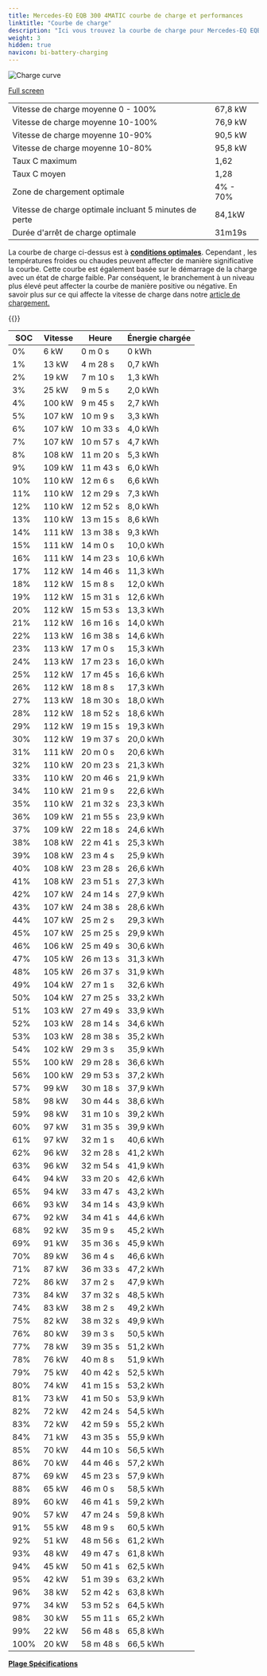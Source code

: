 ```yaml
---
title: Mercedes-EQ EQB 300 4MATIC courbe de charge et performances
linktitle: "Courbe de charge"
description: "Ici vous trouvez la courbe de charge pour Mercedes-EQ EQB 300 4MATIC."
weight: 3
hidden: true
navicon: bi-battery-charging
---
```

<!-- markdownlint-disable MD033 -->
<img src="/images/models/mercedes/eqb/eqb_300_4matic/chargingcurve.svg" alt="Charge curve" class="img-fluid">

[Full screen](/images/models/mercedes/eqb/eqb_300_4matic/chargingcurve.svg)


<table class="table table-striped border">
<tbody>
<tr>
<td>Vitesse de charge moyenne 0 - 100%</td><td>67,8 kW</td>
</tr>
<tr>
<td>Vitesse de charge moyenne 10-100%</td><td>76,9 kW</td>
</tr>
<tr>
<td>Vitesse de charge moyenne 10-90%</td><td>90,5 kW</td>
</tr>
<tr>
<td>Vitesse de charge moyenne 10-80%</td><td>95,8 kW</td>
</tr>
<tr>
<td>Taux C maximum</td><td>1,62</td>
</tr>
<tr>
<td>Taux C moyen</td><td>1,28</td>
</tr>
<tr>
<td>Zone de chargement optimale</td><td>4% - 70%</td>
</tr>
<tr>
<td>Vitesse de charge optimale incluant 5 minutes de perte</td><td>84,1kW</td>
</tr>
<tr>
<td>Durée d'arrêt de charge optimale</td><td>31m19s</td>
</tr>
</tbody>
</table>


La courbe de charge ci-dessus est à **[conditions optimales](../../../../../technology/battery/chargement/#temperature)**. Cependant , les températures froides ou chaudes peuvent affecter de manière significative la courbe. Cette courbe est également basée sur le démarrage de la charge avec un état de charge faible. Par conséquent, le branchement à un niveau plus élevé peut affecter la courbe de manière positive ou négative. En savoir plus sur ce qui affecte la vitesse de charge dans notre [article de chargement.](../../../../../technology/battery/chargement/)


{{<evkxdisplayaddarticle />}}
<table class="table table-striped border">
<thead>
<tr><th>SOC</th><th>Vitesse</th><th>Heure</th><th>Énergie chargée</th></tr>
</thead>
<tbody>
<tr>
<td>0%</td><td>6 kW</td><td> 0 m 0 s </td><td>0 kWh </td>
</tr>
<tr>
<td>1%</td><td>13 kW</td><td> 4 m 28 s </td><td>0,7 kWh </td>
</tr>
<tr>
<td>2%</td><td>19 kW</td><td> 7 m 10 s </td><td>1,3 kWh </td>
</tr>
<tr>
<td>3%</td><td>25 kW</td><td> 9 m 5 s </td><td>2,0 kWh </td>
</tr>
<tr>
<td>4%</td><td>100 kW</td><td> 9 m 45 s </td><td>2,7 kWh </td>
</tr>
<tr>
<td>5%</td><td>107 kW</td><td> 10 m 9 s </td><td>3,3 kWh </td>
</tr>
<tr>
<td>6%</td><td>107 kW</td><td> 10 m 33 s </td><td>4,0 kWh </td>
</tr>
<tr>
<td>7%</td><td>107 kW</td><td> 10 m 57 s </td><td>4,7 kWh </td>
</tr>
<tr>
<td>8%</td><td>108 kW</td><td> 11 m 20 s </td><td>5,3 kWh </td>
</tr>
<tr>
<td>9%</td><td>109 kW</td><td> 11 m 43 s </td><td>6,0 kWh </td>
</tr>
<tr>
<td>10%</td><td>110 kW</td><td> 12 m 6 s </td><td>6,6 kWh </td>
</tr>
<tr>
<td>11%</td><td>110 kW</td><td> 12 m 29 s </td><td>7,3 kWh </td>
</tr>
<tr>
<td>12%</td><td>110 kW</td><td> 12 m 52 s </td><td>8,0 kWh </td>
</tr>
<tr>
<td>13%</td><td>110 kW</td><td> 13 m 15 s </td><td>8,6 kWh </td>
</tr>
<tr>
<td>14%</td><td>111 kW</td><td> 13 m 38 s </td><td>9,3 kWh </td>
</tr>
<tr>
<td>15%</td><td>111 kW</td><td> 14 m 0 s </td><td>10,0 kWh </td>
</tr>
<tr>
<td>16%</td><td>111 kW</td><td> 14 m 23 s </td><td>10,6 kWh </td>
</tr>
<tr>
<td>17%</td><td>112 kW</td><td> 14 m 46 s </td><td>11,3 kWh </td>
</tr>
<tr>
<td>18%</td><td>112 kW</td><td> 15 m 8 s </td><td>12,0 kWh </td>
</tr>
<tr>
<td>19%</td><td>112 kW</td><td> 15 m 31 s </td><td>12,6 kWh </td>
</tr>
<tr>
<td>20%</td><td>112 kW</td><td> 15 m 53 s </td><td>13,3 kWh </td>
</tr>
<tr>
<td>21%</td><td>112 kW</td><td> 16 m 16 s </td><td>14,0 kWh </td>
</tr>
<tr>
<td>22%</td><td>113 kW</td><td> 16 m 38 s </td><td>14,6 kWh </td>
</tr>
<tr>
<td>23%</td><td>113 kW</td><td> 17 m 0 s </td><td>15,3 kWh </td>
</tr>
<tr>
<td>24%</td><td>113 kW</td><td> 17 m 23 s </td><td>16,0 kWh </td>
</tr>
<tr>
<td>25%</td><td>112 kW</td><td> 17 m 45 s </td><td>16,6 kWh </td>
</tr>
<tr>
<td>26%</td><td>112 kW</td><td> 18 m 8 s </td><td>17,3 kWh </td>
</tr>
<tr>
<td>27%</td><td>113 kW</td><td> 18 m 30 s </td><td>18,0 kWh </td>
</tr>
<tr>
<td>28%</td><td>112 kW</td><td> 18 m 52 s </td><td>18,6 kWh </td>
</tr>
<tr>
<td>29%</td><td>112 kW</td><td> 19 m 15 s </td><td>19,3 kWh </td>
</tr>
<tr>
<td>30%</td><td>112 kW</td><td> 19 m 37 s </td><td>20,0 kWh </td>
</tr>
<tr>
<td>31%</td><td>111 kW</td><td> 20 m 0 s </td><td>20,6 kWh </td>
</tr>
<tr>
<td>32%</td><td>110 kW</td><td> 20 m 23 s </td><td>21,3 kWh </td>
</tr>
<tr>
<td>33%</td><td>110 kW</td><td> 20 m 46 s </td><td>21,9 kWh </td>
</tr>
<tr>
<td>34%</td><td>110 kW</td><td> 21 m 9 s </td><td>22,6 kWh </td>
</tr>
<tr>
<td>35%</td><td>110 kW</td><td> 21 m 32 s </td><td>23,3 kWh </td>
</tr>
<tr>
<td>36%</td><td>109 kW</td><td> 21 m 55 s </td><td>23,9 kWh </td>
</tr>
<tr>
<td>37%</td><td>109 kW</td><td> 22 m 18 s </td><td>24,6 kWh </td>
</tr>
<tr>
<td>38%</td><td>108 kW</td><td> 22 m 41 s </td><td>25,3 kWh </td>
</tr>
<tr>
<td>39%</td><td>108 kW</td><td> 23 m 4 s </td><td>25,9 kWh </td>
</tr>
<tr>
<td>40%</td><td>108 kW</td><td> 23 m 28 s </td><td>26,6 kWh </td>
</tr>
<tr>
<td>41%</td><td>108 kW</td><td> 23 m 51 s </td><td>27,3 kWh </td>
</tr>
<tr>
<td>42%</td><td>107 kW</td><td> 24 m 14 s </td><td>27,9 kWh </td>
</tr>
<tr>
<td>43%</td><td>107 kW</td><td> 24 m 38 s </td><td>28,6 kWh </td>
</tr>
<tr>
<td>44%</td><td>107 kW</td><td> 25 m 2 s </td><td>29,3 kWh </td>
</tr>
<tr>
<td>45%</td><td>107 kW</td><td> 25 m 25 s </td><td>29,9 kWh </td>
</tr>
<tr>
<td>46%</td><td>106 kW</td><td> 25 m 49 s </td><td>30,6 kWh </td>
</tr>
<tr>
<td>47%</td><td>105 kW</td><td> 26 m 13 s </td><td>31,3 kWh </td>
</tr>
<tr>
<td>48%</td><td>105 kW</td><td> 26 m 37 s </td><td>31,9 kWh </td>
</tr>
<tr>
<td>49%</td><td>104 kW</td><td> 27 m 1 s </td><td>32,6 kWh </td>
</tr>
<tr>
<td>50%</td><td>104 kW</td><td> 27 m 25 s </td><td>33,2 kWh </td>
</tr>
<tr>
<td>51%</td><td>103 kW</td><td> 27 m 49 s </td><td>33,9 kWh </td>
</tr>
<tr>
<td>52%</td><td>103 kW</td><td> 28 m 14 s </td><td>34,6 kWh </td>
</tr>
<tr>
<td>53%</td><td>103 kW</td><td> 28 m 38 s </td><td>35,2 kWh </td>
</tr>
<tr>
<td>54%</td><td>102 kW</td><td> 29 m 3 s </td><td>35,9 kWh </td>
</tr>
<tr>
<td>55%</td><td>100 kW</td><td> 29 m 28 s </td><td>36,6 kWh </td>
</tr>
<tr>
<td>56%</td><td>100 kW</td><td> 29 m 53 s </td><td>37,2 kWh </td>
</tr>
<tr>
<td>57%</td><td>99 kW</td><td> 30 m 18 s </td><td>37,9 kWh </td>
</tr>
<tr>
<td>58%</td><td>98 kW</td><td> 30 m 44 s </td><td>38,6 kWh </td>
</tr>
<tr>
<td>59%</td><td>98 kW</td><td> 31 m 10 s </td><td>39,2 kWh </td>
</tr>
<tr>
<td>60%</td><td>97 kW</td><td> 31 m 35 s </td><td>39,9 kWh </td>
</tr>
<tr>
<td>61%</td><td>97 kW</td><td> 32 m 1 s </td><td>40,6 kWh </td>
</tr>
<tr>
<td>62%</td><td>96 kW</td><td> 32 m 28 s </td><td>41,2 kWh </td>
</tr>
<tr>
<td>63%</td><td>96 kW</td><td> 32 m 54 s </td><td>41,9 kWh </td>
</tr>
<tr>
<td>64%</td><td>94 kW</td><td> 33 m 20 s </td><td>42,6 kWh </td>
</tr>
<tr>
<td>65%</td><td>94 kW</td><td> 33 m 47 s </td><td>43,2 kWh </td>
</tr>
<tr>
<td>66%</td><td>93 kW</td><td> 34 m 14 s </td><td>43,9 kWh </td>
</tr>
<tr>
<td>67%</td><td>92 kW</td><td> 34 m 41 s </td><td>44,6 kWh </td>
</tr>
<tr>
<td>68%</td><td>92 kW</td><td> 35 m 9 s </td><td>45,2 kWh </td>
</tr>
<tr>
<td>69%</td><td>91 kW</td><td> 35 m 36 s </td><td>45,9 kWh </td>
</tr>
<tr>
<td>70%</td><td>89 kW</td><td> 36 m 4 s </td><td>46,6 kWh </td>
</tr>
<tr>
<td>71%</td><td>87 kW</td><td> 36 m 33 s </td><td>47,2 kWh </td>
</tr>
<tr>
<td>72%</td><td>86 kW</td><td> 37 m 2 s </td><td>47,9 kWh </td>
</tr>
<tr>
<td>73%</td><td>84 kW</td><td> 37 m 32 s </td><td>48,5 kWh </td>
</tr>
<tr>
<td>74%</td><td>83 kW</td><td> 38 m 2 s </td><td>49,2 kWh </td>
</tr>
<tr>
<td>75%</td><td>82 kW</td><td> 38 m 32 s </td><td>49,9 kWh </td>
</tr>
<tr>
<td>76%</td><td>80 kW</td><td> 39 m 3 s </td><td>50,5 kWh </td>
</tr>
<tr>
<td>77%</td><td>78 kW</td><td> 39 m 35 s </td><td>51,2 kWh </td>
</tr>
<tr>
<td>78%</td><td>76 kW</td><td> 40 m 8 s </td><td>51,9 kWh </td>
</tr>
<tr>
<td>79%</td><td>75 kW</td><td> 40 m 42 s </td><td>52,5 kWh </td>
</tr>
<tr>
<td>80%</td><td>74 kW</td><td> 41 m 15 s </td><td>53,2 kWh </td>
</tr>
<tr>
<td>81%</td><td>73 kW</td><td> 41 m 50 s </td><td>53,9 kWh </td>
</tr>
<tr>
<td>82%</td><td>72 kW</td><td> 42 m 24 s </td><td>54,5 kWh </td>
</tr>
<tr>
<td>83%</td><td>72 kW</td><td> 42 m 59 s </td><td>55,2 kWh </td>
</tr>
<tr>
<td>84%</td><td>71 kW</td><td> 43 m 35 s </td><td>55,9 kWh </td>
</tr>
<tr>
<td>85%</td><td>70 kW</td><td> 44 m 10 s </td><td>56,5 kWh </td>
</tr>
<tr>
<td>86%</td><td>70 kW</td><td> 44 m 46 s </td><td>57,2 kWh </td>
</tr>
<tr>
<td>87%</td><td>69 kW</td><td> 45 m 23 s </td><td>57,9 kWh </td>
</tr>
<tr>
<td>88%</td><td>65 kW</td><td> 46 m 0 s </td><td>58,5 kWh </td>
</tr>
<tr>
<td>89%</td><td>60 kW</td><td> 46 m 41 s </td><td>59,2 kWh </td>
</tr>
<tr>
<td>90%</td><td>57 kW</td><td> 47 m 24 s </td><td>59,8 kWh </td>
</tr>
<tr>
<td>91%</td><td>55 kW</td><td> 48 m 9 s </td><td>60,5 kWh </td>
</tr>
<tr>
<td>92%</td><td>51 kW</td><td> 48 m 56 s </td><td>61,2 kWh </td>
</tr>
<tr>
<td>93%</td><td>48 kW</td><td> 49 m 47 s </td><td>61,8 kWh </td>
</tr>
<tr>
<td>94%</td><td>45 kW</td><td> 50 m 41 s </td><td>62,5 kWh </td>
</tr>
<tr>
<td>95%</td><td>42 kW</td><td> 51 m 39 s </td><td>63,2 kWh </td>
</tr>
<tr>
<td>96%</td><td>38 kW</td><td> 52 m 42 s </td><td>63,8 kWh </td>
</tr>
<tr>
<td>97%</td><td>34 kW</td><td> 53 m 52 s </td><td>64,5 kWh </td>
</tr>
<tr>
<td>98%</td><td>30 kW</td><td> 55 m 11 s </td><td>65,2 kWh </td>
</tr>
<tr>
<td>99%</td><td>22 kW</td><td> 56 m 48 s </td><td>65,8 kWh </td>
</tr>
<tr>
<td>100%</td><td>20 kW</td><td> 58 m 48 s </td><td>66,5 kWh </td>
</tr>
</tbody>
</table>

<div class="mt-3 mb-3">
<a href="../rangeandconsumption/" class="text-decoration-none text-black">
<strong><i class="bi-arrow-left"></i> Plage </strong>
</a>
<a href="../specifications/" class="text-decoration-none text-black float-end">
<strong>Spécifications <i class="bi-arrow-right"></i></strong>
</a>
</div>
